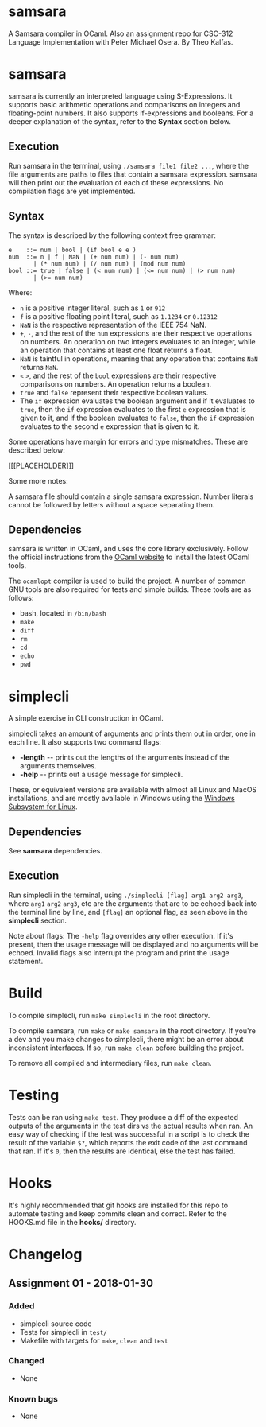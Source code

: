 # samsara
A Samsara compiler in OCaml. Also an assignment repo for CSC-312
Language Implementation with Peter Michael Osera. By Theo Kalfas.

# samsara
samsara is currently an interpreted language using S-Expressions. It supports
basic arithmetic operations and comparisons on integers and floating-point
numbers. It also supports if-expressions and booleans. For a deeper explanation
of the syntax, refer to the __Syntax__ section below.

## Execution
Run samsara in the terminal, using `./samsara file1 file2 ...`, where the file
arguments are paths to files that contain a samsara expression. samsara will
then print out the evaluation of each of these expressions. No compilation flags
are yet implemented.

## Syntax
The syntax is described by the following context free grammar:

    e    ::= num | bool | (if bool e e )
    num  ::= n | f | NaN | (+ num num) | (- num num)
           | (* num num) | (/ num num) | (mod num num)
    bool ::= true | false | (< num num) | (<= num num) | (> num num)
           | (>= num num)

Where:

* `n` is a positive integer literal, such as `1` or `912`
* `f` is a positive floating point literal, such as `1.1234` or `0.12312`
* `NaN` is the respective representation of the IEEE 754 NaN.
* `+`, `-`, and the rest of the `num` expressions are their respective
    operations on numbers. An operation on two integers evaluates to an integer,
    while an operation that contains at least one float returns a float.
* `NaN` is taintful in operations, meaning that any operation that contains
    `NaN` returns `NaN`.
* `<` `>`, and the rest of the `bool` expressions are their respective
    comparisons on numbers. An operation returns a boolean.
* `true` and `false` represent their respective boolean values.
* The `if` expression evaluates the boolean argument and if it evaluates to
    `true`, then the `if` expression evaluates to the first `e` expression that
    is given to it, and if the boolean evaluates to `false`, then the `if`
    expression evaluates to the second `e` expression that is given to it.

Some operations have margin for errors and type mismatches. These are described
below:

[[[PLACEHOLDER]]]

Some more notes:

A samsara file should contain a single samsara expression. Number literals
cannot be followed by letters without a space separating them.

## Dependencies
samsara is written in OCaml, and uses the core library exclusively. Follow
the official instructions from the [OCaml website](https://ocaml.org/docs/install.html)
to install the latest OCaml tools.

The `ocamlopt` compiler is used to build the project.
A number of common GNU tools are also required for tests and simple builds.
These tools are as follows:

* bash, located in `/bin/bash`
* `make`
* `diff`
* `rm`
* `cd`
* `echo`
* `pwd`

# simplecli
A simple exercise in CLI construction in OCaml.

simplecli takes an amount of arguments and prints them out in order, one in
each line. It also supports two command flags:

* **-length** -- prints out the lengths of the arguments instead of the arguments
    themselves.
* **-help**  -- prints out a usage message for simplecli.

These, or equivalent versions are available with almost all Linux and MacOS
installations, and are mostly available in Windows using the [Windows Subsystem
for Linux](https://docs.microsoft.com/en-us/windows/wsl/about).

## Dependencies
See __samsara__ dependencies.

## Execution
Run simplecli in the terminal, using `./simplecli [flag] arg1 arg2 arg3`,
where `arg1` `arg2` `arg3`, etc are the arguments that are to be echoed back
into the terminal line by line, and `[flag]` an optional flag, as seen above in
the **simplecli** section.

Note about flags: The `-help` flag overrides any other execution. If it's
present, then the usage message will be displayed and no arguments will be
echoed. Invalid flags also interrupt the program and print the usage statement.

# Build
To compile simplecli, run `make simplecli` in the root directory.

To compile samsara, run `make` or `make samsara` in the root directory.
If you're a dev and you make changes to simplecli, there might be an error
about inconsistent interfaces. If so, run `make clean` before building the
project.

To remove all compiled and intermediary files, run `make clean`.

# Testing
Tests can be ran using `make test`. They produce a diff of the expected outputs
of the arguments in the test dirs vs the actual results when ran. An easy way
of checking if the test was successful in a script is to check the result of the
variable `$?`, which reports the exit code of the last command that ran. If it's
`0`, then the results are identical, else the test has failed.

# Hooks
It's highly recommended that git hooks are installed for this repo to automate
testing and keep commits clean and correct. Refer to the HOOKS.md file in the
**hooks/** directory.

# Changelog

## Assignment 01 - 2018-01-30

### Added
* simplecli source code
* Tests for simplecli in `test/`
* Makefile with targets for `make`, `clean` and `test`

### Changed
* None

### Known bugs
* None
